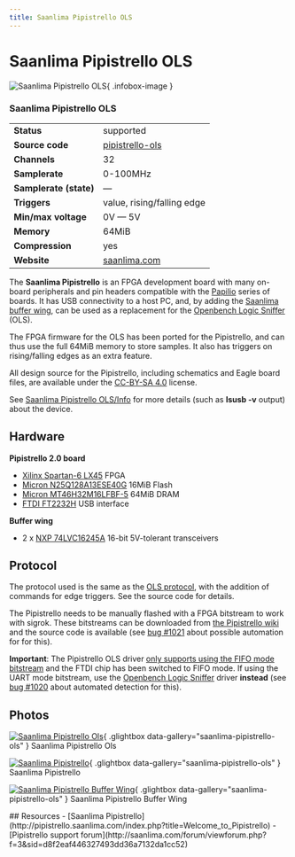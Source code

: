 ```yaml
---
title: Saanlima Pipistrello OLS
---
```


# Saanlima Pipistrello OLS

<div class="infobox" markdown>

![Saanlima Pipistrello OLS](./img/Saanlima_Pipistrello-OLS.jpg){ .infobox-image }

### Saanlima Pipistrello OLS

| | |
|---|---|
| **Status** | supported |
| **Source code** | [pipistrello-ols](https://github.com/OpenTraceLab/OpenTraceCapture/tree/main/src/hardware/pipistrello-ols) |
| **Channels** | 32 |
| **Samplerate** | 0-100MHz |
| **Samplerate (state)** | — |
| **Triggers** | value, rising/falling edge |
| **Min/max voltage** | 0V — 5V |
| **Memory** | 64MiB |
| **Compression** | yes |
| **Website** | [saanlima.com](http://pipistrello.saanlima.com/index.php?title=Welcome_to_Pipistrello) |

</div>

The **Saanlima Pipistrello** is an FPGA development board with many on-board peripherals and pin headers compatible with the [Papilio](http://www.gadgetfactory.net/papilio/) series of boards. It has USB connectivity to a host PC, and, by adding the [Saanlima buffer wing](http://saanlima.com/store/index.php?route=product/product&product_id=55), can be used as a replacement for the [Openbench Logic Sniffer](https://sigrok.org/wiki/Openbench_Logic_Sniffer) (OLS).

The FPGA firmware for the OLS has been ported for the Pipistrello, and can thus use the full 64MiB memory to store samples. It also has triggers on rising/falling edges as an extra feature. 

All design source for the Pipistrello, including schematics and Eagle board files, are available under the [CC-BY-SA 4.0](https://creativecommons.org/licenses/by-sa/4.0/) license.

See [Saanlima Pipistrello OLS/Info](https://sigrok.org/wiki/Saanlima_Pipistrello_OLS/Info) for more details (such as **lsusb -v** output) about the device.

## Hardware

**Pipistrello 2.0 board**

- [Xilinx Spartan-6 LX45](http://www.xilinx.com/support/documentation/data_sheets/ds160.pdf) FPGA
- [Micron N25Q128A13ESE40G](http://www.micron.com/-/media/documents/products/data%20sheet/nor%20flash/serial%20nor/n25q/n25q_128mb_3v_65nm.pdf) 16MiB Flash
- [Micron MT46H32M16LFBF-5](http://www.micron.com/-/media/documents/products/data%20sheet/dram/mobile%20dram/low-power%20dram/lpddr/60-series/t67m_512mb_mobile_lpddr_sdram.pdf) 64MiB DRAM
- [FTDI FT2232H](http://www.ftdichip.com/Support/Documents/DataSheets/ICs/DS_FT2232H.pdf) USB interface

**Buffer wing**

- 2 x [NXP 74LVC16245A](http://www.nxp.com/documents/data_sheet/74LVC_LVCH16245A.pdf) 16-bit 5V-tolerant transceivers
## Protocol

The protocol used is the same as the [OLS protocol](https://sigrok.org/wiki/Openbench_Logic_Sniffer#Protocol), with the addition of commands for edge triggers. See the source code for details.

The Pipistrello needs to be manually flashed with a FPGA bitstream to work with sigrok. These bitstreams can be downloaded from [the Pipistrello wiki](http://pipistrello.saanlima.com/index.php?title=Pipistrello_as_Logic_Analyzer) and the source code is available (see [bug #1021](https://sigrok.org/bugzilla/show_bug.cgi?id=1021) about possible automation for for this).

**Important**: The Pipistrello OLS driver [only supports using the FIFO mode bitstream](http://forum.gadgetfactory.net/index.php?/topic/1864-fpga-as-usb-pia/&do=findComment&comment=18847) and the FTDI chip has been switched to FIFO mode. If using the UART mode bitstream, use the [Openbench Logic Sniffer](https://sigrok.org/wiki/Openbench_Logic_Sniffer) driver **instead** (see [bug #1020](https://sigrok.org/bugzilla/show_bug.cgi?id=1020) about automated detection for this).

## Photos

<div class="photo-grid" markdown>

[![Saanlima Pipistrello Ols](./img/Saanlima_Pipistrello-OLS.jpg)](./img/Saanlima_Pipistrello-OLS.png "Saanlima Pipistrello Ols"){ .glightbox data-gallery="saanlima-pipistrello-ols" }
<span class="caption">Saanlima Pipistrello Ols</span>

[![Saanlima Pipistrello](./img/Saanlima_Pipistrello.jpg)](./img/Saanlima_Pipistrello.jpg "Saanlima Pipistrello"){ .glightbox data-gallery="saanlima-pipistrello-ols" }
<span class="caption">Saanlima Pipistrello</span>

[![Saanlima Pipistrello Buffer Wing](./img/Saanlima_Pipistrello_buffer_wing.jpg)](./img/Saanlima_Pipistrello_buffer_wing.jpg "Saanlima Pipistrello Buffer Wing"){ .glightbox data-gallery="saanlima-pipistrello-ols" }
<span class="caption">Saanlima Pipistrello Buffer Wing</span>

</div>
## Resources
- [Saanlima Pipistrello](http://pipistrello.saanlima.com/index.php?title=Welcome_to_Pipistrello)
- [Pipistrello support forum](http://saanlima.com/forum/viewforum.php?f=3&sid=d8f2eaf446327493dd36a7132da1cc52)

